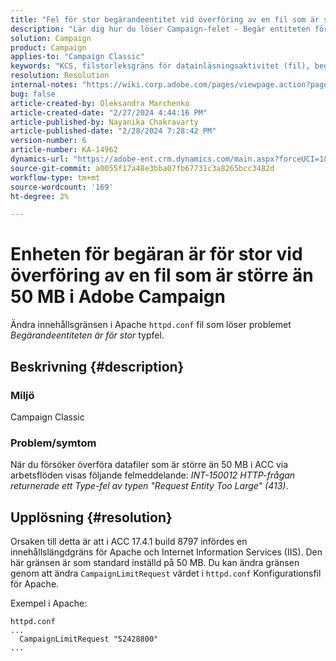 ```yaml
---
title: "Fel för stor begärandeentitet vid överföring av en fil som är större än 50 MB i Adobe Campaign"
description: "Lär dig hur du löser Campaign-felet - Begär entiteten för stor. Ändra innehållsgränsen i Apache httpd.conf-filen."
solution: Campaign
product: Campaign
applies-to: "Campaign Classic"
keywords: "KCS, filstorleksgräns för datainläsningsaktivitet (fil), begärandeentiteten är för stor, CampaignLimitRequest"
resolution: Resolution
internal-notes: "https://wiki.corp.adobe.com/pages/viewpage.action?pageId=1423015339#ACC-Apache/Tomcat/IIS-WhatisthefilesizelimitforDataloading(file)activity?"
bug: false
article-created-by: Oleksandra Marchenko
article-created-date: "2/27/2024 4:44:16 PM"
article-published-by: Nayanika Chakravarty
article-published-date: "2/28/2024 7:28:42 PM"
version-number: 6
article-number: KA-14962
dynamics-url: "https://adobe-ent.crm.dynamics.com/main.aspx?forceUCI=1&pagetype=entityrecord&etn=knowledgearticle&id=d374466b-8fd5-ee11-9079-6045bd006b3d"
source-git-commit: a0055f17a48e3bba07fb67731c3a8265bcc3482d
workflow-type: tm+mt
source-wordcount: '169'
ht-degree: 2%

---
```


# Enheten för begäran är för stor vid överföring av en fil som är större än 50 MB i Adobe Campaign


Ändra innehållsgränsen i Apache `httpd.conf` fil som löser problemet *Begärandeentiteten är för stor* typfel.

## Beskrivning {#description}


### <b>Miljö</b>

Campaign Classic

### <b>Problem/symtom</b>

När du försöker överföra datafiler som är större än 50 MB i ACC via arbetsflöden visas följande felmeddelande: *INT-150012 HTTP-frågan returnerade ett Type-fel av typen &quot;Request Entity Too Large&quot; (413)*.


## Upplösning {#resolution}


Orsaken till detta är att i ACC 17.4.1 build 8797 infördes en innehållslängdgräns för Apache och Internet Information Services (IIS). Den här gränsen är som standard inställd på 50 MB. Du kan ändra gränsen genom att ändra `CampaignLimitRequest` värdet i `httpd.conf` Konfigurationsfil för Apache.

Exempel i Apache:


```
httpd.conf
...
  CampaignLimitRequest "52428800"
...
```

